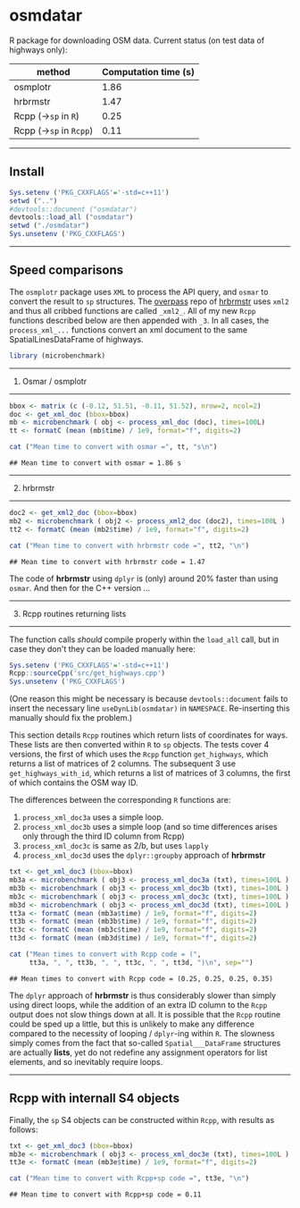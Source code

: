 osmdatar
========

R package for downloading OSM data. Current status (on test data of highways only):

| method                     | Computation time (s) |
|----------------------------|----------------------|
| osmplotr                   | 1.86                 |
| hrbrmstr                   | 1.47                 |
| Rcpp (-&gt;`sp` in `R`)    | 0.25                 |
| Rcpp (-&gt;`sp` in `Rcpp`) | 0.11                 |

------------------------------------------------------------------------

Install
-------

``` r
Sys.setenv ('PKG_CXXFLAGS'='-std=c++11')
setwd ("..")
#devtools::document ("osmdatar")
devtools::load_all ("osmdatar")
setwd ("./osmdatar")
Sys.unsetenv ('PKG_CXXFLAGS')
```

------------------------------------------------------------------------

Speed comparisons
-----------------

The `osmplotr` package uses `XML` to process the API query, and `osmar` to convert the result to `sp` structures. The [overpass](https://github.com/hrbrmstr/overpass/) repo of [hrbrmstr](https://github.com/hrbrmstr) uses `xml2` and thus all cribbed functions are called `_xml2_`. All of my new `Rcpp` functions described below are then appended with `_3`. In all cases, the `process_xml_...` functions convert an xml document to the same SpatialLinesDataFrame of highways.

``` r
library (microbenchmark)
```

------------------------------------------------------------------------

1. Osmar / osmplotr
-------------------

``` r
bbox <- matrix (c (-0.12, 51.51, -0.11, 51.52), nrow=2, ncol=2) 
doc <- get_xml_doc (bbox=bbox)
mb <- microbenchmark ( obj <- process_xml_doc (doc), times=100L)
tt <- formatC (mean (mb$time) / 1e9, format="f", digits=2)
```

``` r
cat ("Mean time to convert with osmar =", tt, "s\n")
```

    ## Mean time to convert with osmar = 1.86 s

------------------------------------------------------------------------

2. hrbrmstr
-----------

``` r
doc2 <- get_xml2_doc (bbox=bbox)
mb2 <- microbenchmark ( obj2 <- process_xml2_doc (doc2), times=100L )
tt2 <- formatC (mean (mb2$time) / 1e9, format="f", digits=2)
```

``` r
cat ("Mean time to convert with hrbrmstr code =", tt2, "\n")
```

    ## Mean time to convert with hrbrmstr code = 1.47

The code of **hrbrmstr** using `dplyr` is (only) around 20% faster than using `osmar`. And then for the C++ version ...

------------------------------------------------------------------------

3. Rcpp routines returning lists
--------------------------------

The function calls *should* compile properly within the `load_all` call, but in case they don't they can be loaded manually here:

``` r
Sys.setenv ('PKG_CXXFLAGS'='-std=c++11')
Rcpp::sourceCpp('src/get_highways.cpp')
Sys.unsetenv ('PKG_CXXFLAGS')
```

(One reason this might be necessary is because `devtools::document` fails to insert the necessary line `useDynLib(osmdatar)` in `NAMESPACE`. Re-inserting this manually should fix the problem.)

This section details `Rcpp` routines which return lists of coordinates for ways. These lists are then converted within `R` to `sp` objects. The tests cover 4 versions, the first of which uses the `Rcpp` function `get_highways`, which returns a list of matrices of 2 columns. The subsequent 3 use `get_highways_with_id`, which returns a list of matrices of 3 columns, the first of which contains the OSM way ID.

The differences between the corresponding `R` functions are:

1.  `process_xml_doc3a` uses a simple loop.
2.  `process_xml_doc3b` uses a simple loop (and so time differences arises only through the third ID column from Rcpp)
3.  `process_xml_doc3c` is same as 2/b, but uses `lapply`
4.  `process_xml_doc3d` uses the `dplyr::groupby` approach of **hrbrmstr**

``` r
txt <- get_xml_doc3 (bbox=bbox)
mb3a <- microbenchmark ( obj3 <- process_xml_doc3a (txt), times=100L )
mb3b <- microbenchmark ( obj3 <- process_xml_doc3b (txt), times=100L )
mb3c <- microbenchmark ( obj3 <- process_xml_doc3c (txt), times=100L )
mb3d <- microbenchmark ( obj3 <- process_xml_doc3d (txt), times=100L )
tt3a <- formatC (mean (mb3a$time) / 1e9, format="f", digits=2)
tt3b <- formatC (mean (mb3b$time) / 1e9, format="f", digits=2)
tt3c <- formatC (mean (mb3c$time) / 1e9, format="f", digits=2)
tt3d <- formatC (mean (mb3d$time) / 1e9, format="f", digits=2)
```

``` r
cat ("Mean times to convert with Rcpp code = (", 
     tt3a, ", ", tt3b, ", ", tt3c, ", ", tt3d, ")\n", sep="")
```

    ## Mean times to convert with Rcpp code = (0.25, 0.25, 0.25, 0.35)

The `dplyr` approach of **hrbrmstr** is thus considerably slower than simply using direct loops, while the addition of an extra ID column to the `Rcpp` output does not slow things down at all. It is possible that the `Rcpp` routine could be sped up a little, but this is unlikely to make any difference compared to the necessity of looping / `dplyr`-ing within `R`. The slowness simply comes from the fact that so-called `Spatial___DataFrame` structures are actually **lists**, yet do not redefine any assignment operators for list elements, and so inevitably require loops.

------------------------------------------------------------------------

Rcpp with internall S4 objects
------------------------------

Finally, the `sp` S4 objects can be constructed within `Rcpp`, with results as follows:

``` r
txt <- get_xml_doc3 (bbox=bbox)
mb3e <- microbenchmark ( obj3 <- process_xml_doc3e (txt), times=100L )
tt3e <- formatC (mean (mb3e$time) / 1e9, format="f", digits=2)
```

``` r
cat ("Mean time to convert with Rcpp+sp code =", tt3e, "\n")
```

    ## Mean time to convert with Rcpp+sp code = 0.11
